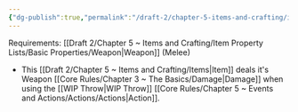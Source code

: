 ```yaml
---
{"dg-publish":true,"permalink":"/draft-2/chapter-5-items-and-crafting/item-property-lists/extra-properties/weapon/thrown/"}
---
```


Requirements: [[Draft 2/Chapter 5 ~ Items and Crafting/Item Property Lists/Basic Properties/Weapon\|Weapon]] (Melee)

- This [[Draft 2/Chapter 5 ~ Items and Crafting/Items\|Item]] deals it's Weapon [[Core Rules/Chapter 3 ~ The Basics/Damage\|Damage]] when using the [[WIP Throw\|WIP Throw]] [[Core Rules/Chapter 5 ~ Events and Actions/Actions/Actions\|Action]].